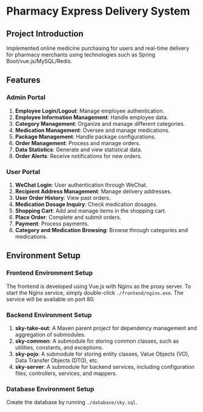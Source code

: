 # Pharmacy Express Delivery System

## Project Introduction

Implemented online medicine purchasing for users and real-time delivery for pharmacy merchants using technologies such as Spring Boot/vue.js/MySQL/Redis.

## Features

### Admin Portal
1. **Employee Login/Logout**: Manage employee authentication.
2. **Employee Information Management**: Handle employee data.
3. **Category Management**: Organize and manage different categories.
4. **Medication Management**: Oversee and manage medications.
5. **Package Management**: Handle package configurations.
6. **Order Management**: Process and manage orders.
7. **Data Statistics**: Generate and view statistical data.
8. **Order Alerts**: Receive notifications for new orders.

### User Portal
1. **WeChat Login**: User authentication through WeChat.
2. **Recipient Address Management**: Manage delivery addresses.
3. **User Order History**: View past orders.
4. **Medication Dosage Inquiry**: Check medication dosages.
5. **Shopping Cart**: Add and manage items in the shopping cart.
6. **Place Order**: Complete and submit orders.
7. **Payment**: Process payments.
8. **Category and Medication Browsing**: Browse through categories and medications.



## Environment Setup

### Frontend Environment Setup
The frontend is developed using Vue.js with Nginx as the proxy server. To start the Nginx service, simply double-click `./frontend/nginx.exe`. The service will be available on port 80.

### Backend Environment Setup
1. **sky-take-out**: A Maven parent project for dependency management and aggregation of submodules.
2. **sky-common**: A submodule for storing common classes, such as utilities, constants, and exceptions.
3. **sky-pojo**: A submodule for storing entity classes, Value Objects (VO), Data Transfer Objects (DTO), etc.
4. **sky-server**: A submodule for backend services, including configuration files, controllers, services, and mappers.

### Database Environment Setup
Create the database by running `./database/sky.sql`.